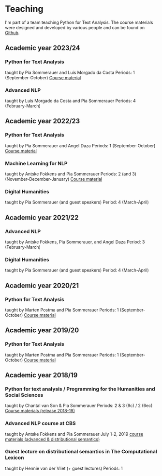 # Teaching

I'm part of a team teaching Python for Text Analysis. The course materials were designed and developed by various people and can be found on [Github](https://github.com/cltl/python-for-text-analysis).


## Academic year 2023/24

### Python for Text Analysis
taught by Pia Sommerauer and Luís Morgado da Costa
Periods: 1 (September-October)
[Course material](https://github.com/cltl/python-for-text-analysis)

### Advanced NLP
taught by Luís Morgado da Costa and Pia Sommerauer 
Periods: 4 (February-March)

## Academic year 2022/23

### Python for Text Analysis
taught by Pia Sommerauer and Angel Daza
Periods: 1 (September-October)
[Course material](https://github.com/cltl/python-for-text-analysis)

### Machine Learning for NLP
taught by Antske Fokkens and Pia Sommerauer
Periods: 2 (and 3) (November-December-January)
[Course material](https://github.com/cltl/python-for-text-analysis)

### Digital Humanities
taught by Pia Sommerauer (and guest speakers)
Period: 4 (March-April)

## Academic year 2021/22

### Advanced NLP
taught by Antske Fokkens, Pia Sommerauer, and Angel Daza
Period: 3 (February-March)

### Digital Humanities
taught by Pia Sommerauer (and guest speakers)
Period: 4 (March-April)


## Academic year 2020/21

### Python for Text Analysis
taught by Marten Postma and Pia Sommerauer
Periods: 1 (September-October)
[Course material](https://github.com/cltl/python-for-text-analysis)

## Academic year 2019/20

### Python for Text Analysis
taught by Marten Postma and Pia Sommerauer
Periods: 1 (September-October)
[Course material](https://github.com/cltl/python-for-text-analysis)

## Academic year 2018/19

### Python for text analysis / Programming for the Humanities and Social Sciences
taught by Chantal van Son & Pia Sommerauer
Periods: 2 & 3 (9c) / 2 (6ec)
[Course materials (release 2018-19)](https://github.com/cltl/python-for-text-analysis/releases/tag/2018-2019)

### Advanced NLP course at CBS
taught by Antske Fokkens and Pia Sommerauer
July 1-2, 2019
[course materials (advanced & distributional semantics)](https://github.com/cltl/text-mining-ba/tree/master/lectures)

### Guest lecture on distributional semantics in The Computational Lexicon
taught by Hennie van der Vliet (+ guest lectures)
Periods: 1
